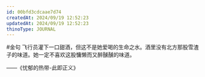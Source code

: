 ```yaml
---
id: 00bfd3cdcaae7d74
createdAt: 2024/09/19 12:52:23
updatedAt: 2024/09/19 12:52:23
thinoType: JOURNAL
---
```

#金句 飞行员灌下一口甜酒，但这不是她爱喝的生命之水。酒里没有北方那股雪渣子的味道。她一定不喜欢这股慵懒而又醉醺醺的味道。

——《忧郁的热带-此即正义》